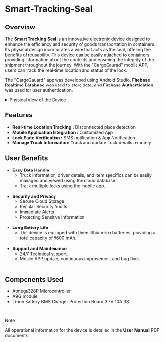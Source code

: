 # Smart-Tracking-Seal

## Overview
The **Smart Tracking Seal** is an innovative electronic device designed to enhance the efficiency and security of goods transportation in containers. Its physical design incorporates a wire that acts as the seal, offering the benefits of reusability. This device can be easily attached to containers, providing information about the contents and ensuring the integrity of the shipment throughout the journey. With the "CargoGaurad" mobile APP, users can track the real-time location and status of the lock.

The "CargoGauard" app was developed using Android Studio. **Firebase Realtime Database** was used to store data, and **Firebase Authentication** was used for user authentication.
<details>
<summary>Physical View of the Device</summary>
<img src="Screenshots/Device.jpeg" alt="Physical View of the Device" width="300" />

</details>


## Features
- **Real-time Location Tracking :** Disconnected place detection
- **Mobile Application Integration :** Customized App
- **Lock State Verification :** SMS notification & App Notification
- **Manage Truck Information:** Track and update truck details remotely

## User Benefits
- **Easy Data Handle**
  - Truck information, driver details, and item specifics can be easily managed and viewed using the cloud database.
  - Track multiple locks using the mobile app.
  <br />
- **Security and Privacy**
  - Secure Cloud Storage
  - Regular Security Audits
  - Immediate Alerts
  - Protecting Sensitive Information
  <br />
- **Long Battery Life**
  - The device is equipped with three lithium-ion batteries, providing a total capacity of 9600 mAh.
  <br />
- **Support and Maintenance**
  - 24/7 Technical support.
  - Mobile APP update, continuous improvement and bug fixes.
  <br />
    
## Components Used

- Atmega328P Microcontroller
- A9G module
- Li-ion Battery BMS Charger Protection Board 3.7V 10A 3S


<br />

> [!NOTE]
> All operational information for the device is detailed in the **User Manual** PDF documents.
